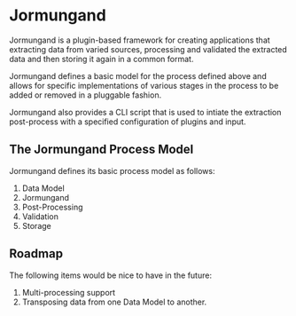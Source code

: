 Jormungand
==========

Jormungand is a plugin-based framework for creating applications that extracting data from varied sources,
processing and validated the extracted data and then storing it again in a common format.

Jormungand defines a basic model for the process defined above and allows for specific implementations of various
stages in the process to be added or removed in a pluggable fashion.

Jormungand also provides a CLI script that is used to intiate the extraction post-process with a specified
configuration of plugins and input.


The Jormungand Process Model
-------------------------

Jormungand defines its basic process model as follows:

1. Data Model
2. Jormungand
3. Post-Processing
4. Validation
5. Storage


Roadmap
-------

The following items would be nice to have in the future:

1. Multi-processing support
2. Transposing data from one Data Model to another.